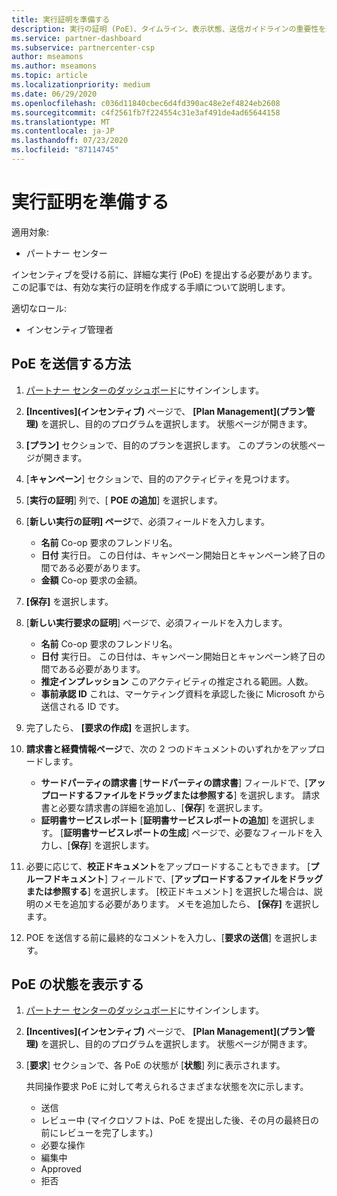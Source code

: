 ```yaml
---
title: 実行証明を準備する
description: 実行の証明 (PoE)、タイムライン、表示状態、送信ガイドラインの重要性を理解します。
ms.service: partner-dashboard
ms.subservice: partnercenter-csp
author: mseamons
ms.author: mseamons
ms.topic: article
ms.localizationpriority: medium
ms.date: 06/29/2020
ms.openlocfilehash: c036d11840cbec6d4fd390ac48e2ef4824eb2608
ms.sourcegitcommit: c4f2561fb7f224554c31e3af491de4ad65644158
ms.translationtype: MT
ms.contentlocale: ja-JP
ms.lasthandoff: 07/23/2020
ms.locfileid: "87114745"
---
```

# <a name="prepare-your-proof-of-execution"></a>実行証明を準備する

適用対象:

- パートナー センター

インセンティブを受ける前に、詳細な実行 (PoE) を提出する必要があります。 この記事では、有効な実行の証明を作成する手順について説明します。

適切なロール:

- インセンティブ管理者

## <a name="how-to-submit-a-poe"></a>PoE を送信する方法

1. [パートナー センターのダッシュボード](https://partner.microsoft.com/dashboard/)にサインインします。

2. **[Incentives]\(インセンティブ\)** ページで、 **[Plan Management]\(プラン管理\)** を選択し、目的のプログラムを選択します。 状態ページが開きます。

3. **[プラン]** セクションで、目的のプランを選択します。 このプランの状態ページが開きます。

4. [**キャンペーン**] セクションで、目的のアクティビティを見つけます。

5. [**実行の証明**] 列で、[ **POE の追加**] を選択します。

6. [**新しい実行の証明] ページ**で、必須フィールドを入力します。

   - **名前** Co-op 要求のフレンドリ名。
   - **日付** 実行日。 この日付は、キャンペーン開始日とキャンペーン終了日の間である必要があります。
   - **金額** Co-op 要求の金額。

7. **[保存]** を選択します。

8. [**新しい実行要求の証明**] ページで、必須フィールドを入力します。

   - **名前** Co-op 要求のフレンドリ名。
   - **日付** 実行日。 この日付は、キャンペーン開始日とキャンペーン終了日の間である必要があります。
   - **推定インプレッション**  このアクティビティの推定される範囲。人数。
   - **事前承認 ID**  これは、マーケティング資料を承認した後に Microsoft から送信される ID です。

9. 完了したら、 **[要求の作成]** を選択します。

10. **請求書と経費情報ページ**で、次の 2 つのドキュメントのいずれかをアップロードします。
    - **サードパーティの請求書** [**サードパーティの請求書**] フィールドで、[**アップロードするファイルをドラッグまたは参照する**] を選択します。 請求書と必要な請求書の詳細を追加し、[**保存**] を選択します。
    - **証明書サービスレポート** [**証明書サービスレポートの追加**] を選択します。 [**証明書サービスレポートの生成**] ページで、必要なフィールドを入力し、[**保存**] を選択します。

11. 必要に応じて、**校正ドキュメント**をアップロードすることもできます。 [**プルーフドキュメント**] フィールドで、[**アップロードするファイルをドラッグまたは参照する**] を選択します。 [校正ドキュメント] を選択した場合は、説明のメモを追加する必要があります。 メモを追加したら、 **[保存]** を選択します。

12. POE を送信する前に最終的なコメントを入力し、[**要求の送信**] を選択します。

## <a name="view-the-status-of-a-poe"></a>PoE の状態を表示する

1. [パートナー センターのダッシュボード](https://partner.microsoft.com/dashboard/)にサインインします。

2. **[Incentives]\(インセンティブ\)** ページで、 **[Plan Management]\(プラン管理\)** を選択し、目的のプログラムを選択します。 状態ページが開きます。

3. [**要求**] セクションで、各 PoE の状態が [**状態**] 列に表示されます。

   共同操作要求 PoE に対して考えられるさまざまな状態を次に示します。

   - 送信
   - レビュー中 (マイクロソフトは、PoE を提出した後、その月の最終日の前にレビューを完了します。)
   - 必要な操作
   - 編集中
   - Approved
   - 拒否
